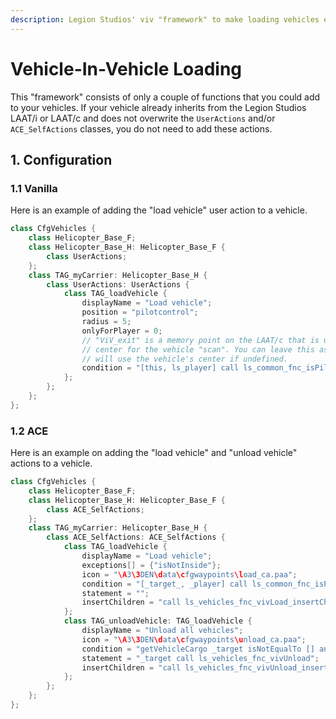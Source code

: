 ```yaml
---
description: Legion Studios' viv "framework" to make loading vehicles easier for pilots.
---
```


# Vehicle-In-Vehicle Loading

This "framework" consists of only a couple of functions that you could add to your vehicles. If your vehicle already inherits from the Legion Studios LAAT/i or LAAT/c and does not overwrite the `UserActions` and/or `ACE_SelfActions` classes, you do not need to add these actions.

## 1. Configuration

### 1.1 Vanilla

Here is an example of adding the "load vehicle" user action to a vehicle.

```cpp
class CfgVehicles {
    class Helicopter_Base_F;
    class Helicopter_Base_H: Helicopter_Base_F {
        class UserActions;
    };
    class TAG_myCarrier: Helicopter_Base_H {
        class UserActions: UserActions {
            class TAG_loadVehicle {
                displayName = "Load vehicle";
                position = "pilotcontrol";
                radius = 5;
                onlyForPlayer = 0;
                // "ViV_exit" is a memory point on the LAAT/c that is used as the
                // center for the vehicle "scan". You can leave this as-is, and it
                // will use the vehicle's center if undefined.
                condition = "[this, ls_player] call ls_common_fnc_isPilot and {[this, 'ViV_exit'] call ls_vehicles_fnc_vivCanLoad}";
            };
        };
    };
};
```

### 1.2 ACE

Here is an example on adding the "load vehicle" and "unload vehicle" actions to a vehicle.&#x20;

```cpp
class CfgVehicles {
    class Helicopter_Base_F;
    class Helicopter_Base_H: Helicopter_Base_F {
        class ACE_SelfActions;
    };
    class TAG_myCarrier: Helicopter_Base_H {
        class ACE_SelfActions: ACE_SelfActions {
            class TAG_loadVehicle {
                displayName = "Load vehicle";
                exceptions[] = {"isNotInside"};
                icon = "\A3\3DEN\data\cfgwaypoints\load_ca.paa";
                condition = "[_target_, _player] call ls_common_fnc_isPilot and {[_target] call ls_vehicles_fnc_vivCanLoad}";
                statement = "";
                insertChildren = "call ls_vehicles_fnc_vivLoad_insertChildren";
            };
            class TAG_unloadVehicle: TAG_loadVehicle {
                displayName = "Unload all vehicles";
                icon = "\A3\3DEN\data\cfgwaypoints\unload_ca.paa";
                condition = "getVehicleCargo _target isNotEqualTo [] and {[_target, _player] call ls_common_fnc_isPilot}";
                statement = "_target call ls_vehicles_fnc_vivUnload";
                insertChildren = "call ls_vehicles_fnc_vivUnload_insertChildren";
            };
        };
    };
};
```
